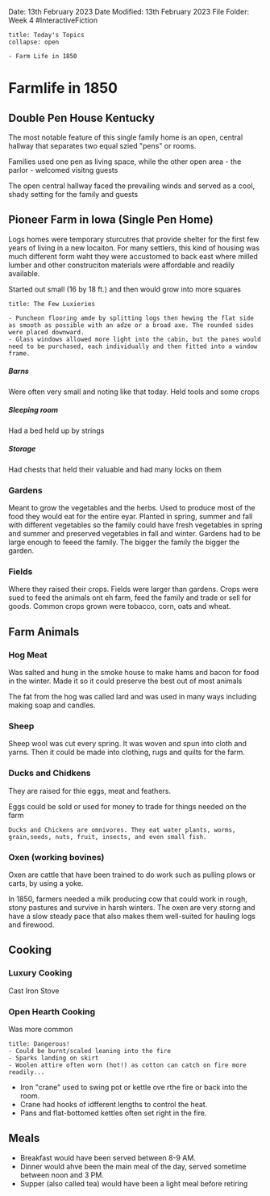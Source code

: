 Date: 13th February 2023
Date Modified: 13th February 2023
File Folder: Week 4
#InteractiveFiction 

```ad-abstract
title: Today's Topics
collapse: open

- Farm Life in 1850

```

# Farmlife in 1850

## Double Pen House Kentucky

The most notable feature of this single family home is an open, central hallway that separates two equal szied "pens" or rooms.

Families used one pen as living space, while the other open area - the parlor - welcomed visitng guests

The open central hallway faced the prevailing winds and served as a cool, shady setting for the family and guests


## Pioneer Farm in Iowa (Single Pen Home)

Logs homes were temporary sturcutres that provide shelter for the first few years of living in a new locaiton. For many settlers, this kind of housing was much different form waht they were accustomed to back east where milled lumber and other construciton materials were affordable and readily available. 

Started out small (16 by 18 ft.) and then would grow into more squares

```ad-note
title: The Few Luxieries

- Puncheon flooring amde by splitting logs then hewing the flat side as smooth as possible with an adze or a broad axe. The rounded sides were placed downward.
- Glass windows allowed more light into the cabin, but the panes would need to be purchased, each individually and then fitted into a window frame.
```

##### Barns

Were often very small and noting like that today. Held tools and some crops

##### Sleeping room

Had a bed held up by strings 

##### Storage

Had chests that held their valuable and had many locks on them

### Gardens

Meant to grow the vegetables and the herbs. Used to produce most of the food they would eat for the entire eyar. Planted in spring, summer and fall with different vegetables so the family could have fresh vegetables in spring and summer and preserved vegetables in fall and winter. Gardens had to be large enough to feeed the family. The bigger the family the bigger the garden.

### Fields

Where they raised their crops. Fields were larger than gardens. Crops were sued to feed the animals ont eh farm, feed the family and trade or sell for goods. Common crops grown were tobacco, corn, oats and wheat.

## Farm Animals

### Hog Meat

Was salted and hung in the smoke house to make hams and bacon for food in the winter. Made it so it could preserve the best out of most animals

The fat from the hog was called lard and was used in many ways including making soap and candles.

### Sheep

Sheep wool was cut every spring. It was woven and spun into cloth and yarns. Then it could be made into clothing, rugs and quilts for the farm.

### Ducks and Chidkens

They are raised for thie eggs, meat and feathers.

Eggs could be sold or used for money to trade for things needed on the farm

```ad-important
Ducks and Chickens are omnivores. They eat water plants, worms, grain,seeds, nuts, fruit, insects, and even small fish.
```

### Oxen (working bovines)

Oxen are cattle that have been trained to do work such as pulling plows or carts, by using a yoke. 

In 1850, farmers needed a milk producing cow that could work in rough, stony pastures and survive in harsh winters. The oxen are very storng and have a slow steady pace that also makes them well-suited for hauling logs and firewood.

## Cooking

### Luxury Cooking

Cast Iron Stove

### Open Hearth Cooking

Was more common

```ad-danger
title: Dangerous!
- Could be burnt/scaled leaning into the fire
- Sparks landing on skirt
- Woolen attire often worn (hot!) as cotton can catch on fire more readily...
```

- Iron "crane" used to swing pot or kettle ove rthe fire or back into the room.
- Crane had hooks of idfferent lengths to control the heat.
- Pans and flat-bottomed kettles often set right in the fire.

## Meals

- Breakfast would have been served between 8-9 AM.
- Dinner would ahve been the main meal of the day, served sometime between noon and 3 PM.
- Supper (also called tea) would have been a light meal before retiring

 


